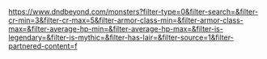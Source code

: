https://www.dndbeyond.com/monsters?filter-type=0&filter-search=&filter-cr-min=3&filter-cr-max=5&filter-armor-class-min=&filter-armor-class-max=&filter-average-hp-min=&filter-average-hp-max=&filter-is-legendary=&filter-is-mythic=&filter-has-lair=&filter-source=1&filter-partnered-content=f